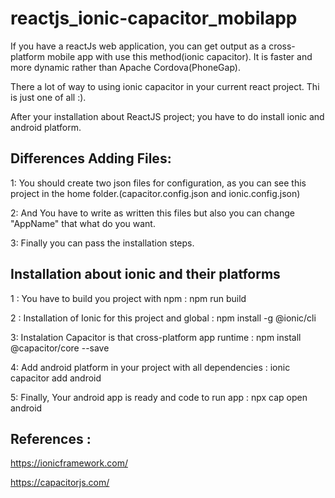 # reactjs_ionic-capacitor_mobilapp
If you have a reactJs web application, you can get output as a cross-platform mobile app with use this method(ionic  capacitor).
It is faster and more dynamic rather than Apache Cordova(PhoneGap).

There a lot of way to using ionic capacitor in your current react project. Thi is just one of all :).


After your installation about ReactJS project; you have to do install ionic and android platform.


## Differences Adding Files:

1: You should create two json files for configuration, as you can see this project in the home folder.(capacitor.config.json and ionic.config.json)


2: And You have to write as written this files but also you can change "AppName" that what do you want.


3: Finally you can pass the installation steps.

## Installation about ionic and their platforms

1 : You have to build you project with npm                     :     npm run build 


2 : Installation of Ionic  for this project and global         :     npm install -g @ionic/cli


3:  Instalation Capacitor is that cross-platform app runtime   :     npm install @capacitor/core --save


4: Add android platform in your project with all dependencies  :     ionic capacitor add android


5: Finally, Your android app is ready and code to run app      :     npx cap open android

## References :

https://ionicframework.com/

https://capacitorjs.com/
